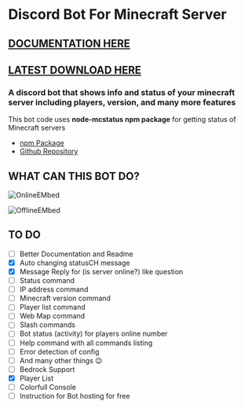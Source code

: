 # Discord Bot For Minecraft Server

## [DOCUMENTATION HERE](https://nooberpro.gitbook.io/minecraft-discord-bot/installation/setup)

## [LATEST DOWNLOAD HERE ](https://github.com/Nooberpro/minecraft-discord-bot/archive/refs/heads/main.zip)

### **A discord bot that shows info and status of your minecraft server including players, version, and many more features**

This bot code uses **node-mcstatus npm package** for getting status of Minecraft servers

- [npm Package](https://www.npmjs.com/package/node-mcstatus)
- [Github Repository](https://github.com/mcstatus-io/node-mcstatus)

## WHAT CAN THIS BOT DO?

![OnlineEMbed](https://i.imgur.com/HDjlmkE.png)

![OfflineEMbed](https://i.imgur.com/wODw8v1.png)

## TO DO

- [ ] Better Documentation and Readme
- [x] Auto changing statusCH message
- [x] Message Reply for (is server online?) like question
- [ ] Status command
- [ ] IP address command
- [ ] Minecraft version command
- [ ] Player list command
- [ ] Web Map command
- [ ] Slash commands
- [ ] Bot status (activity) for players online number
- [ ] Help command with all commands listing
- [ ] Error detection of config
- [ ] And many other things 😉
- [ ] Bedrock Support
- [x] Player List
- [ ] Colorfull Console
- [ ] Instruction for Bot hosting for free
